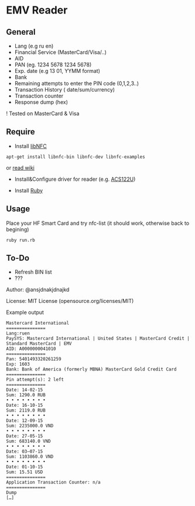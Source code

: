 # EMV Reader

General
---------------------
- Lang (e.g ru en)
- Financial Service (MasterCard/Visa/..)
- AID
- PAN (eg. 1234 5678 1234 5678)
- Exp. date (e.g 13 01, YYMM format)
- Bank
- Remaining attempts to enter the PIN code (0,1,2,3..)
- Transaction History ( date/sum/currency)
- Transaction counter  
- Response dump (hex)

! Tested on MasterCard & Visa

Require
---------------------
- Install [libNFC](https://github.com/nfc-tools/libnfc)
```
apt-get install libnfc-bin libnfc-dev libnfc-examples
```
or [read wiki](http://nfc-tools.org/index.php?title=Libnfc#Installation)
- Install&Configure driver for reader (e.g. [ACS122U](http://www.acs.com.hk/en/products/3/acr122u-usb-nfc-reader/))

- Install [Ruby](https://www.ruby-lang.org)

Usage
---------------------
Place your HF Smart Card and try nfc-list (it should work, otherwise back to begining)
```
ruby run.rb
```

To-Do
---------------------
- Refresh BIN list
- ???

Author: @ansjdnakjdnajkd 

License: MIT License (opensource.org/licenses/MIT)

Example output

```
Mastercard International
===============
Lang:ruen
PaySYS: Mastercard International | United States | MasterCard Credit | Standard MasterCard | EMV
AID: A0000000041010
===============
Pan: 5401493320261259
Exp: 1603
Bank: Bank of America (formerly MBNA) MasterCard Gold Credit Card
===============
Pin attempt(s): 2 left
===============
Date: 14-02-15
Sum: 1290.0 RUB
• • • • • • • •
Date: 16-10-15
Sum: 2119.0 RUB
• • • • • • • •
Date: 12-09-15
Sum: 2235000.0 VND
• • • • • • • •
Date: 27-05-15
Sum: 683140.0 VND
• • • • • • • •
Date: 03–07-15
Sum: 1103860.0 VND
• • • • • • • •
Date: 01-10-15
Sum: 15.51 USD
===============
Application Transaction Counter: n/a
===============
Dump
[…]
```

